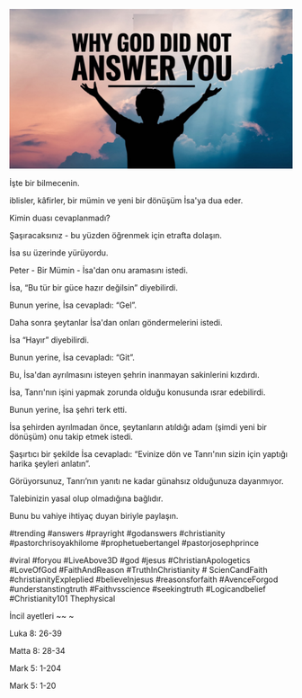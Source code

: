![Video cover image](../cover.jpg "cover photo")

İşte bir bilmecenin.

iblisler, kâfirler, bir mümin ve yeni bir dönüşüm İsa'ya dua eder.

Kimin duası cevaplanmadı?

Şaşıracaksınız - bu yüzden öğrenmek için etrafta dolaşın.

İsa su üzerinde yürüyordu.

Peter - Bir Mümin - İsa'dan onu aramasını istedi.

İsa, “Bu tür bir güce hazır değilsin” diyebilirdi.

Bunun yerine, İsa cevapladı: “Gel”.

Daha sonra şeytanlar İsa'dan onları göndermelerini istedi.

İsa “Hayır” diyebilirdi.

Bunun yerine, İsa cevapladı: “Git”.

Bu, İsa'dan ayrılmasını isteyen şehrin inanmayan sakinlerini kızdırdı.

İsa, Tanrı'nın işini yapmak zorunda olduğu konusunda ısrar edebilirdi.

Bunun yerine, İsa şehri terk etti.

İsa şehirden ayrılmadan önce, şeytanların atıldığı adam (şimdi yeni bir dönüşüm) onu takip etmek istedi.

Şaşırtıcı bir şekilde İsa cevapladı: “Evinize dön ve Tanrı'nın sizin için yaptığı harika şeyleri anlatın”.

Görüyorsunuz, Tanrı’nın yanıtı ne kadar günahsız olduğunuza dayanmıyor.

Talebinizin yasal olup olmadığına bağlıdır.

Bunu bu vahiye ihtiyaç duyan biriyle paylaşın.

#trending #answers #prayright #godanswers #christianity #pastorchrisoyakhilome #prophetuebertangel #pastorjosephprince

#viral #foryou #LiveAbove3D #god #jesus #ChristianApologetics #LoveOfGod #FaithAndReason #TruthInChristianity # ScienCandFaith #christianityExpleplied #believeInjesus #reasonsforfaith #AvenceForgod #understanstingtruth #Faithvsscience #seekingtruth #Logicandbelief #Christianity101 Thephysical

İncil ayetleri ~~ ~

Luka 8: 26-39

Matta 8: 28-34

Mark 5: 1-204

Mark 5: 1-20